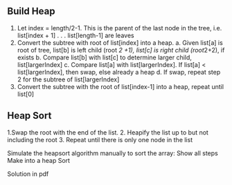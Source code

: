 ## Build Heap
1. Let index = length/2-1.  This is the parent of the last node in the tree, i.e. list[index + 1] . . . list[length-1] are leaves
2. Convert the subtree with root of list[index] into a heap.
a. Given list[a] is root of tree, list[b] is left child (root *2 +1), list[c] is right child (root*2+2), if exists
b. Compare list[b] with list[c] to determine larger child, list[largerIndex]
c. Compare list[a] with list[largerIndex].  If list[a] < list[largerIndex], then swap, else already a heap
d. If swap, repeat step 2 for the subtree of list[largerIndex]
3. Convert the subtree with the root of list[index-1] into a heap, repeat until list[0]
## Heap Sort
1.Swap the root with the end of the list.
2. Heapify the list up to but not including the root
3. Repeat until there is only one node in the list

Simulate the heapsort algorithm manually to sort the array:
Show all steps
Make into a heap
Sort

Solution in pdf
